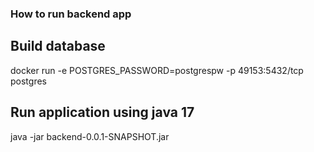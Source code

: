 ### How to run backend app

## Build database
docker run -e POSTGRES_PASSWORD=postgrespw -p 49153:5432/tcp postgres

## Run application using java 17
java -jar backend-0.0.1-SNAPSHOT.jar
